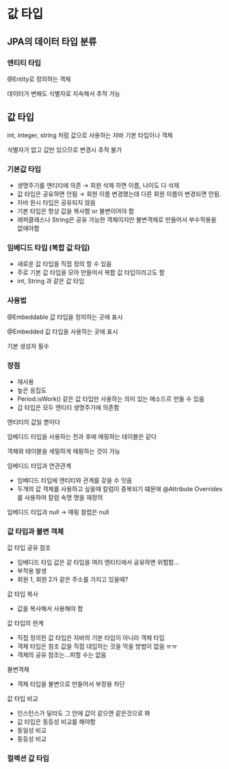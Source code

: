 # 값 타입

## JPA의 데이터 타입 분류
### 엔티티 타입

@Entity로 정의하는 객체 

데이터가 변해도 식별자로 지속해서 추적 가능 

## 값 타입

int, integer, string 처럼 값으로 사용하는 자바 기본 타입이나 객체

식별자가 없고 값만 있으므로 변경시 추적 불가 

### 기본값 타입

- 생명주기를 엔티티에 의존 → 회원 삭제 하면 이름, 나이도 다 삭제
- 값 타입은 공유하면 안됨  → 회원 이름 변경했는데 다른 회원 이름이 변경되면 안됨.
- 자바 원시 타입은 공유되지 않음
- 기본 타입은 항상 값을 복사함 or 불변이어야 함
- 래퍼클래스나 String은 공유 가능한 객체이지만 불변객체로 만들어서 부수작용을 없애야함

### 임베디드 타입 (복합 값 타입)

- 새로운 값 타입을 직접 정의 할 수 있음
- 주로 기본 값 타입을 모아 만들어서 복합 값 타입이라고도 함
- int, String 과 같은 값 타입

### 사용법

@Embeddable  값 타입을 정의하는 곳에 표시

@Embedded 값 타입을  사용하는 곳에 표시

기본 생성자 필수 

### 장점

- 재사용
- 높은 응집도
- Period.isWork() 같은 값 타입만 사용하는 의미 있는 메소드르  만들 수 있음
- 갑 타입은 모두 엔티티 생명주기에 의존함

엔티티의 값일 뿐이다

임베디드 타입을 사용하는 전과 후에 매핑하는 테이블은 같다

객체와 테이블을 세밀하게 매핑하는 것이 가능

임베디드 타입과 연관관계

- 임베디드 타입에 엔티티와 관계를 갖을 수 잇음
- 두개의 값 객체를 사용하고 싶을때 칼럼이 중복되기 떄문에 @Attribute Overrides 를 사용하여 칼럼 속명 명을 재정의

임베디드 타입과 null → 매핑 컬럽은  null

### 값 타입과 불변 객체

값 타입 공유 참조 

- 임베디드 타입 값은 같 타입을 여러 엔티티에서 공유하면 위험함...
- 부작용 발생
- 회원 1, 회원 2가 같은 주소를 가지고 있을때?

값 타입 복사

- 값을 복사해서 사용해야 함

값 타입의 한계

- 직접 정의한 값 타입은 자바의 기본 타입이 아니라 객체 타입
- 객체 타입은 참조 값을 직접 대입하는 것을 막을 방법이 없음 ㅠㅠ
- 객체의 공유 참조는...피할 수는 없음

불변객체

- 객체 타입을 불변으로 만들어서 부장용 차단

값 타입 비교

- 인스턴스가 달라도 그 안에 값이 같으면 같은것으로 봐
- 값 타입은 동등성 비교를 해야함
- 동일성 비교
- 동등성 비교

### 컬렉션 값 타입